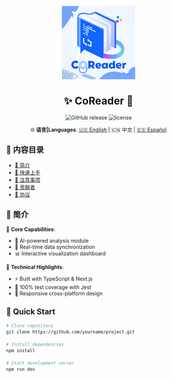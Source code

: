 <div align="center">
  <img src="logo.png" width="200" height="200">
  <h1>✨ CoReader 🚀</h1>
  
  ![GitHub release](https://img.shields.io/github/v/release/EasonTechno/CoReader?)
  ![license](https://img.shields.io/github/license/EasonTechno/CoReader?color=blue)

  🌐 **语言|Languages**: [🇺🇸 English](README-us.md) | 🇨🇳 中文 | [🇪🇸 Español](docs/README-es.md)
</div>

## 📑 内容目录
- [🌟 简介](#-简介)
- [🚀 快速上手](#-快速上手)
- [🧩 注意事项](#-注意事项)
- [🤝 贡献者](#-贡献者)
- [📄 协议](#-协议)

## 🌟 简介
🎯 **Core Capabilities**:
- 🧠 AI-powered analysis module
- 🔄 Real-time data synchronization
- 📊 Interactive visualization dashboard

🔧 **Technical Highlights**:
- ⚡️ Built with TypeScript & Next.js
- 🧪 100% test coverage with Jest
- 📱 Responsive cross-platform design

## 🚀 Quick Start
```bash
# Clone repository
git clone https://github.com/yourname/project.git

# Install dependencies
npm install

# Start development server
npm run dev
